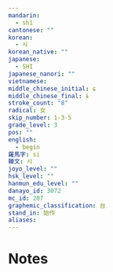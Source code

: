 ```yaml
---
mandarin:
  - shǐ
cantonese: ""
korean:
  - 시
korean_native: ""
japanese:
  - SHI
japanese_nanori: ""
vietnamese:
middle_chinese_initial: ɕ
middle_chinese_final: ɨ
stroke_count: "8"
radical: 女
skip_number: 1-3-5
grade_level: 3
pos: ""
english:
  - begin
羅馬字: si
韓文: 시
joyo_level: ""
hsk_level: ""
hanmun_edu_level: ""
danayo_id: 3072
mc_id: 207
graphemic_classification: 台
stand_in: 始作
aliases:
---
```


# Notes
